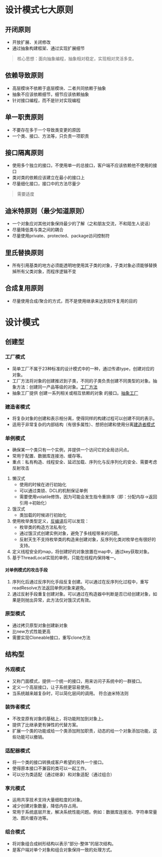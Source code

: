 # 设计模式七大原则
## 开闭原则
- 开放扩展、关闭修改
- 通过抽象构建框架、通过实现扩展细节
> 核心思想：面向抽象编程，抽象相对稳定，实现相对灵活多变。
## 依赖导致原则
- 高层模块不依赖于底层模块、二者共同依赖于抽象
- 抽象不应该依赖细节，细节应该依赖抽象
- 针对接口编程，而不是针对实现编程
## 单一职责原则
- 不要存在多于一个导致类变更的原因
- 一个类、接口、方法等，只负责一项职责
## 接口隔离原则
- 使用多个独立的接口，不使用单一的总接口，客户端不应该依赖他不使用的接口
- 类对类的依赖应该建立在最小的接口上
- 尽量细化接口，接口中的方法尽量少
> 需要适度
## 迪米特原则（最少知道原则）
- 一个对象应对其他对象保持最少的了解（之和朋友交流，不和陌生人说话）
- 尽量降低类与类之间的耦合
- 尽量使用private、protected、package访问控制符
## 里氏替换原则
- 所有引用基类的地方必须能透明地使用其子类的对象，子类对象必须能够替换掉所有父类对象，而程序逻辑不变
## 合成复用原则
- 尽量使用合成/聚合的方式，而不是使用继承来达到软件复用的目的
# 设计模式
## 创建型
### 工厂模式
- 简单工厂不属于23种标准的设计模式中的一种，通过传递type，创建对应的对象。
- 工厂方法将对象的创建推迟到子类，不同的子类负责创建不同类型的对象。抽象方法：创建同一产品等级的对象。[工厂方法](src/main/java/creation/factory/factoryMethod)
- 抽象工厂提供 创建一系列相关或相互依赖的对象 的接口。[抽象工厂](src/main/java/creation/factory/abstraceFactory)
### 建造者模式
- 将复杂对象的创建和表示相分离，使得同样的构建过程可以创建不同的表示。
- 适用于非常复杂的内部结构（有很多属性）、想把创建和使用分离[建造者模式](src/main/java/creation/builder)
### 单例模式
- 确保某一个类只有一个实例，并提供一个访问它的全局访问点。
- 常用于配置、数据库连接池、缓存等。
- 重点：私有构造、线程安全、延迟加载、序列化与反序列化的安全、需要考虑反射攻击
1. 懒汉式
   - 使用的时候在进行初始化
   - 可以通过类锁、DCL的机制保证单例
   - 需要使用volatile修饰，因为可能会发生指令重排序（即：分配内存->返回引用->初始化）
2. 饿汉式
   - 类加载的时候进行初始化
3. 使用枚举类型定义，[反编译](src/main/java/creation/singleton/padfile/EnumInstance.jad)后可以发现：
   - 枚举类的构造方法私有化
   - 通过饿汉式创建实例对象，避免了多线程带来的问题。
   - 反射天生不支持枚举类的构造来创建对象，反序列化类对枚举也有很好的支持。
4. 定义线程安全的map，将创建好的对象放置在map中，通过key获取对象。
5. 基于ThreadLocal实现的单例，只能在线程内保持唯一。
#### 对单例模式的攻击手段
1. 序列化后通过反序列化手段反复创建。可以通过在反序列化过程中，重写readResolve方法返回单例对象来避免。
2. 通过反射手段重复创建对象。可以通过在构造器中判断是否已经创建对象，如果是则抛出异常，此方法仅对饿汉式有效。
### 原型模式
- 通过拷贝原型对象创建新对象
- 比new方式性能更高
- 需要实现Cloneable接口，重写clone方法
## 结构型
### 外观模式
- 又称门面模式，提供一个统一的接口，用来访问子系统中的一群接口。
- 定义一个高层接口，让子系统更容易使用。
- 当系统越来越复杂时，可以简化层间的调用。 符合迪米特法则
### 装饰者模式
- 不改变原有对象的基础上，将功能附加到对象上。
- 提供了比继承更有弹性的代替方案。
- 扩展一个类的功能或给一个类添加附加职责，动态的给一个对象添加功能，这些功能可以撤销。
### 适配器模式
- 将一个类的接口转换成客户希望的另外一个接口。
- 使得原本接口不兼容的类可以一起工作。
- 可以分为类适配（通过继承）和对象适配（通过组合）
### 享元模式
- 运用共享技术支持大量细粒度的对象。
- 减少创建对象数量，降低内存占用。
- 常用于系统底层开发，解决系统性能问题。例如：数据库连接池、字符串常量池、图片缓存池等。
### 组合模式
- 将对象组合成树形结构以表示“部分-整体”的层次结构。
- 是客户端对单个对象和组合对象保持一致的处理方式。